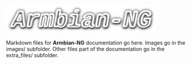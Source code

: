 ![Armbian-NG logo](images/armbian-ng_logo1.png) 

Markdown files for **Armbian-NG** documentation go here. Images go in the images/ subfolder. Other files part of the documentation go in the extra_files/ subfolder.